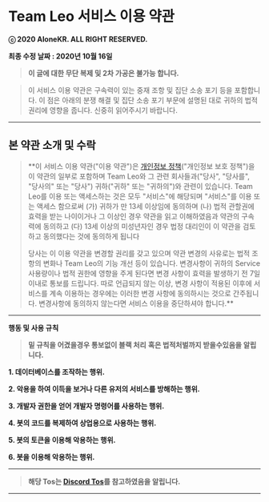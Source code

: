 # **Team Leo 서비스 이용 약관**

**ⓒ 2020 AIoneKR. ALL RIGHT RESERVED.**

**최종 수정 날짜 : 2020년 10월 16일**

> **이 글에 대한 무단 복제 및 2차 가공은 불가능 합니다.**

> 이 서비스 이용 약관은 구속력이 있는 중재 조항 및 집단 소송 포기 등을 포함합니다.
> 이 점은 아래의 분쟁 해결 및 집단 소송 포기 부문에 설명된 대로 귀하의 법적 권리에 영향을 줍니다.
> 신중히 읽어주시기 바랍니다.

****

## 본 약관 소개 및 수락
> **이 서비스 이용 약관("이용 약관")은 [개인정보 정책](https://github.com/AIoneKR/Team-Leo-Discord-Bot/blob/master/Team%20Leo%20Privacy.md)("개인정보 보호 정책")을 이 약관의 일부로 포함하며
> Team Leo와 그 관련 회사들과("당사", "당사를", "당사의" 또는 "당사") 귀하("귀하" 또는 "귀하의")와 관련이 있습니다.
> Team Leo를 이용 또는 액세스하는 것은 모두 "서비스"에 해당되며
> "서비스"를 이용 또는 액세스 함으로써
> (가) 귀하가 만 13세 이상임에 동의하며
> (나) 법적 관할권에 효력을 받는 나이이거나 그 이상인 경우 약관을 읽고 이해하였음과 약관의 구속력에 동의하고
> (다) 13세 이상의 미성년자인 경우 법정 대리인이 이 약관을 검토하고 동의했다는 것에 동의하게 됩니다
>
> 당사는 이 이용 약관을 변경할 권리를 갖고 있으며
> 약관 변경의 사유로는 법적 조항의 변화나 Team Leo의 기능 개선 등이 있습니다.
> 변경사항이 귀하의 Service 사용량이나 법적 권한에 영향을 주게 된다면 변경 사항이 효력을 발생하기 전 7일 이내로 통보를 드립니다.
> 따로 언급되지 않는 이상, 변경 사항이 적용된 이후에 서비스를 계속 이용하는 경우에는 이러한 변경 사항에 동의하시는 것으로 간주됩니다.
> 변경사항에 동의하지 않는다면 서비스 이용을 중단하셔야 합니다.**

****

**행동 및 사용 규칙**

> **밑 규칙을 어겼을경우 통보없이 블랙 처리**
> **혹은 법적처벌까지 받을수있음을 알립니다.**

**1. 데이터베이스를 조작하는 행위.**

**2. 악용을 하여 이득을 보거나 다른 유저의 서비스를 방해하는 행위.**

**3. 개발자 권한을 얻어 개발자 명령어를 사용하는 행위.**

**4. 봇의 코드를 복제하여 상업용으로 사용하는 행위.**

**5. 봇의 토큰을 이용해 악용하는 행위.**

**6. 봇을 이용해 악용하는 행위.**

****

> **해당 Tos는 [Discord Tos](https://discordapp.com/terms)를 참고하였음을 알립니다.**

****
